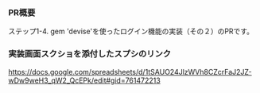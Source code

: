 ### PR概要
ステップ1-4. gem 'devise'を使ったログイン機能の実装（その２）のPRです。


### 実装画面スクショを添付したスプシのリンク
https://docs.google.com/spreadsheets/d/1tSAUO24JlzWVh8CZcrFaJ2JZ-wDw9weH3_qW2_QcEPk/edit#gid=761472213
